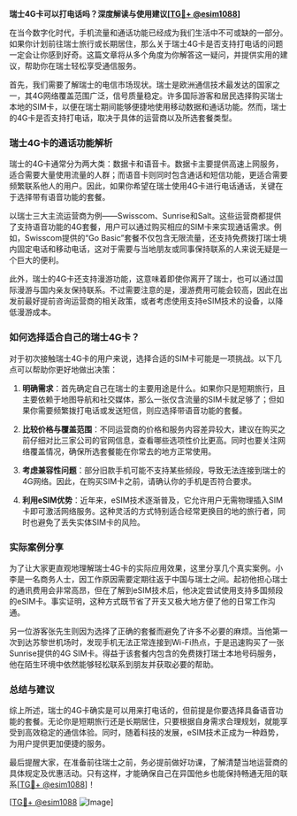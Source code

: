 **瑞士4G卡可以打电话吗？深度解读与使用建议[[TG💪+ @esim1088](https://t.me/s/esim1088)]**

在当今数字化时代，手机流量和通话功能已经成为我们生活中不可或缺的一部分。如果你计划前往瑞士旅行或长期居住，那么关于瑞士4G卡是否支持打电话的问题一定会让你感到好奇。这篇文章将从多个角度为你解答这一疑问，并提供实用的建议，帮助你在瑞士轻松享受通信服务。

首先，我们需要了解瑞士的电信市场现状。瑞士是欧洲通信技术最发达的国家之一，其4G网络覆盖范围广泛，信号质量稳定。许多国际游客和居民选择购买瑞士本地的SIM卡，以便在瑞士期间能够便捷地使用移动数据和通话功能。然而，瑞士的4G卡是否支持打电话，取决于具体的运营商以及所选套餐类型。

### 瑞士4G卡的通话功能解析

瑞士的4G卡通常分为两大类：数据卡和语音卡。数据卡主要提供高速上网服务，适合需要大量使用流量的人群；而语音卡则同时包含通话和短信功能，更适合需要频繁联系他人的用户。因此，如果你希望在瑞士使用4G卡进行电话通话，关键在于选择带有语音功能的套餐。

以瑞士三大主流运营商为例——Swisscom、Sunrise和Salt。这些运营商都提供了支持语音功能的4G套餐，用户可以通过购买相应的SIM卡来实现通话需求。例如，Swisscom提供的“Go Basic”套餐不仅包含无限流量，还支持免费拨打瑞士境内固定电话和移动电话，这对于需要与当地朋友或同事保持联系的人来说无疑是一个巨大的便利。

此外，瑞士的4G卡还支持漫游功能，这意味着即使你离开了瑞士，也可以通过国际漫游与国内亲友保持联系。不过需要注意的是，漫游费用可能会较高，因此在出发前最好提前咨询运营商的相关政策，或者考虑使用支持eSIM技术的设备，以降低漫游成本。

### 如何选择适合自己的瑞士4G卡？

对于初次接触瑞士4G卡的用户来说，选择合适的SIM卡可能是一项挑战。以下几点可以帮助你更好地做出决策：

1. **明确需求**：首先确定自己在瑞士的主要用途是什么。如果你只是短期旅行，且主要依赖于地图导航和社交媒体，那么一张仅含流量的SIM卡就足够了；但如果你需要频繁拨打电话或发送短信，则应选择带语音功能的套餐。

2. **比较价格与覆盖范围**：不同运营商的价格和服务内容差异较大，建议在购买之前仔细对比三家公司的官网信息，查看哪些选项性价比更高。同时也要关注网络覆盖情况，确保所选套餐能在你常去的地方正常使用。

3. **考虑兼容性问题**：部分旧款手机可能不支持某些频段，导致无法连接到瑞士的4G网络。因此，在购买SIM卡之前，请确认你的手机是否符合要求。

4. **利用eSIM优势**：近年来，eSIM技术逐渐普及，它允许用户无需物理插入SIM卡即可激活网络服务。这种灵活的方式特别适合经常更换目的地的旅行者，同时也避免了丢失实体SIM卡的风险。

### 实际案例分享

为了让大家更直观地理解瑞士4G卡的实际应用效果，这里分享几个真实案例。小李是一名商务人士，因工作原因需要定期往返于中国与瑞士之间。起初他担心瑞士的通讯费用会非常高昂，但在了解到eSIM技术后，他决定尝试使用支持多国频段的eSIM卡。事实证明，这种方式既节省了开支又极大地方便了他的日常工作沟通。

另一位游客张先生则因为选择了正确的套餐而避免了许多不必要的麻烦。当他第一次到达苏黎世机场时，发现手机无法正常连接到Wi-Fi热点，于是迅速购买了一张Sunrise提供的4G SIM卡。得益于该套餐内包含的免费拨打瑞士本地号码服务，他在陌生环境中依然能够轻松联系到朋友并获取必要的帮助。

### 总结与建议

综上所述，瑞士的4G卡确实是可以用来打电话的，但前提是你要选择具备语音功能的套餐。无论你是短期旅行还是长期居住，只要根据自身需求合理规划，就能享受到高效稳定的通信体验。同时，随着科技的发展，eSIM技术正成为一种趋势，为用户提供更加便捷的服务。

最后提醒大家，在准备前往瑞士之前，务必提前做好功课，了解清楚当地运营商的具体规定及优惠活动。只有这样，才能确保自己在异国他乡也能保持畅通无阻的联系[[TG💪+ @esim1088](https://t.me/s/esim1088)]！

[[TG💪+ @esim1088](https://t.me/s/esim1088) ![Image](https://i.postimg.cc/4NQfJmqS/Snipaste-2025-05-13-00-14-12.png)]